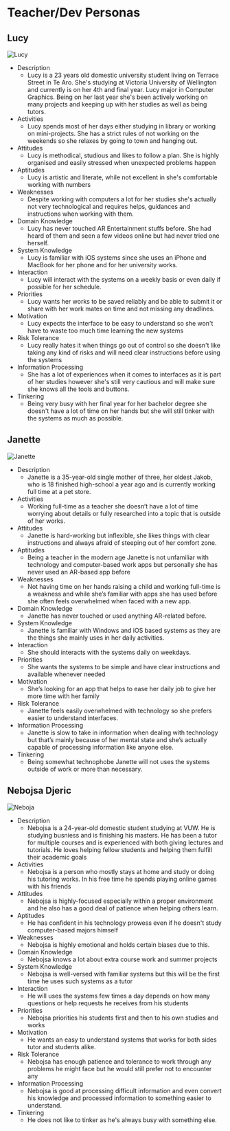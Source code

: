 # Teacher/Dev Personas
## Lucy
![Lucy](https://gitlab.ecs.vuw.ac.nz/-/ide/project/course-work/swen303/2021/project1/t1/argroup1p1/tree/master/-/Images/Lucy.png/)
 * Description
   - Lucy is a 23 years old domestic university student living on Terrace Street in Te Aro. She's studying at Victoria University of Wellington and currently is on her 4th and final year. Lucy major in Computer Graphics. Being on her last year she's been actively working on many projects and keeping up with her studies as well as being tutors.
 * Activities
   -	Lucy spends most of her days either studying in library or working on mini-projects. She has a strict rules of not working on the weekends so she relaxes by going to town and hanging out.
 * Attitudes
   - Lucy is methodical, studious and likes to follow a plan. She is highly organised and easily stressed when unexpected problems happen
 * Aptitudes
   - Lucy is artistic and literate, while not excellent in she's comfortable working with numbers
 * Weaknesses
   - Despite working with computers a lot for her studies she's actually not very technological and requires helps, guidances and instructions when working with them.
 * Domain Knowledge
   - Lucy has never touched AR Entertainment stuffs before. She had heard of them and seen a few videos online but had never tried one herself.
 * System Knowledge
   - Lucy is familiar with iOS systems since she uses an iPhone and MacBook for her phone and for her university works.
 * Interaction
   - Lucy will interact with the systems on a weekly basis or even daily if possible for her schedule.
 * Priorities
   - Lucy wants her works to be saved reliably and be able to submit it or share with her work mates on time and not missing any deadlines. 
 * Motivation
   - Lucy expects the interface to be easy to understand so she won't have to waste too much time learning the new systems                                                                                                        
 * Risk Tolerance
   - Lucy really hates it when things go out of control so she doesn't like taking any kind of risks and will need clear instructions before using the systems
 * Information Processing
   - She has a lot of experiences when it comes to interfaces as it is part of her studies however she's still very cautious and will make sure she knows all the tools and buttons.
 * Tinkering
   - Being very busy with her final year for her bachelor degree she doesn't have a lot of time on her hands but she will still tinker with the systems as much as possible.

## Janette
![Janette](https://gitlab.ecs.vuw.ac.nz/-/ide/project/course-work/swen303/2021/project1/t1/argroup1p1/tree/master/-/Images/Janette.png/)
 * Description
   - Janette is a 35-year-old single mother of three, her oldest Jakob, who is 18 finished high-school a year ago and is currently working full time at a pet store.
 * Activities
   -	Working full-time as a teacher she doesn’t have a lot of time worrying about details or fully researched into a topic that is outside of her works.
 * Attitudes
   - Janette is hard-working but inflexible, she likes things with clear instructions and always afraid of steeping out of her comfort zone.
 * Aptitudes
   - Being a teacher in the modern age Janette is not unfamiliar with technology and computer-based work apps but personally she has never used an AR-based app before
 * Weaknesses
   - Not having time on her hands raising a child and working full-time is a weakness and while she’s familiar with apps she has used before she often feels overwhelmed when faced with a new app.
 * Domain Knowledge
   - Janette has never touched or used anything AR-related before.
 * System Knowledge
   - Janette is familiar with Windows and iOS based systems as they are the things she mainly uses in her daily activities.
 * Interaction
   - She should interacts with the systems daily on weekdays.
 * Priorities
   - She wants the systems to be simple and have clear instructions and available whenever needed
 * Motivation
   - She’s looking for an app that helps to ease her daily job to give her more time with her family                                                                                                                             
 * Risk Tolerance
   - Janette feels easily overwhelmed with technology so she prefers easier to understand interfaces.
 * Information Processing
   - Janette is slow to take in information when dealing with technology but that’s mainly because of her mental state and she’s actually capable of processing information like anyone else.
 * Tinkering
   - Being somewhat technophobe Janette will not uses the systems outside of work or more than necessary.

## Nebojsa Djeric
![Neboja](https://gitlab.ecs.vuw.ac.nz/-/ide/project/course-work/swen303/2021/project1/t1/argroup1p1/tree/master/-/Images/Nebojsa.jpg/)
 * Description
   - Nebojsa is a 24-year-old domestic student studying at VUW. He is studying busniess and is finishing his masters. He has been a tutor for multiple courses and is experienced with both giving lectures and tutorials. He loves helping fellow students and helping them fulfill their academic goals
 * Activities
   -	Nebojsa is a person who mostly stays at home and study or doing his tutoring works. In his free time he spends playing online games with his friends
 * Attitudes
   - Nebojsa is highly-focused especially within a proper environment and he also has a good deal of patience when helping others learn.
 * Aptitudes
   - He has confident in his technology prowess even if he doesn't study computer-based majors himself
 * Weaknesses
   - Nebojsa is highly emotional and holds certain biases due to this.
 * Domain Knowledge
   - Nebojsa knows a lot about extra course work and summer projects
 * System Knowledge
   - Nebojsa is well-versed with familiar systems but this will be the first time he uses such systems as a tutor
 * Interaction
   - He will uses the systems few times a day depends on how many questions or help requests he receives from his students
 * Priorities
   - Nebojsa priorities his students first and then to his own studies and works
 * Motivation
   - He wants an easy to understand systems that works for both sides tutor and students alike.                                                                                                                             
 * Risk Tolerance
   - Nebojsa has enough patience and tolerance to work through any problems he might face but he would still prefer not to encounter any
 * Information Processing
   - Nebojsa is good at processing difficult information and even convert his knowledge and processed information to something easier to understand.
 * Tinkering
   - He does not like to tinker as he's always busy with something else.


